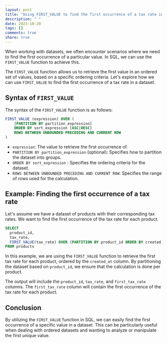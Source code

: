 ```yaml
---
layout: post
title: "Using FIRST_VALUE to find the first occurrence of a tax rate in a dataset"
description: " "
date: 2023-10-20
tags: []
comments: true
share: true
---
```


When working with datasets, we often encounter scenarios where we need to find the first occurrence of a particular value. In SQL, we can use the `FIRST_VALUE` function to achieve this.

The `FIRST_VALUE` function allows us to retrieve the first value in an ordered set of values, based on a specific ordering criteria. Let's explore how we can use `FIRST_VALUE` to find the first occurrence of a tax rate in a dataset.

## Syntax of `FIRST_VALUE`
The syntax of the `FIRST_VALUE` function is as follows:

```sql
FIRST_VALUE (expression) OVER (
    [PARTITION BY partition_expression]
    ORDER BY sort_expression [ASC|DESC]
    ROWS BETWEEN UNBOUNDED PRECEDING AND CURRENT ROW
)
```

- `expression`: The value to retrieve the first occurrence of.
- `PARTITION BY partition_expression` (optional): Specifies how to partition the dataset into groups.
- `ORDER BY sort_expression` : Specifies the ordering criteria for the dataset.
- `ROWS BETWEEN UNBOUNDED PRECEDING AND CURRENT ROW`: Specifies the range of rows used for the calculation.

## Example: Finding the first occurrence of a tax rate

Let's assume we have a dataset of products with their corresponding tax rates. We want to find the first occurrence of the tax rate for each product.

```sql
SELECT 
  product_id,
  tax_rate,
  FIRST_VALUE(tax_rate) OVER (PARTITION BY product_id ORDER BY created_at) AS first_tax_rate
FROM products
```

In this example, we are using the `FIRST_VALUE` function to retrieve the first tax rate for each product, ordered by the `created_at` column. By partitioning the dataset based on `product_id`, we ensure that the calculation is done per product.

The output will include the `product_id`, `tax_rate`, and `first_tax_rate` columns. The `first_tax_rate` column will contain the first occurrence of the tax rate for each product.

## Conclusion

By utilizing the `FIRST_VALUE` function in SQL, we can easily find the first occurrence of a specific value in a dataset. This can be particularly useful when dealing with ordered datasets and wanting to analyze or manipulate the first unique value.